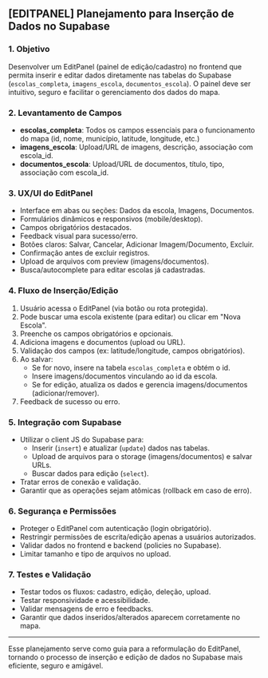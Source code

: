 ## [EDITPANEL] Planejamento para Inserção de Dados no Supabase

### 1. Objetivo
Desenvolver um EditPanel (painel de edição/cadastro) no frontend que permita inserir e editar dados diretamente nas tabelas do Supabase (`escolas_completa`, `imagens_escola`, `documentos_escola`). O painel deve ser intuitivo, seguro e facilitar o gerenciamento dos dados do mapa.

### 2. Levantamento de Campos
- **escolas_completa**: Todos os campos essenciais para o funcionamento do mapa (id, nome, município, latitude, longitude, etc.)
- **imagens_escola**: Upload/URL de imagens, descrição, associação com escola_id.
- **documentos_escola**: Upload/URL de documentos, título, tipo, associação com escola_id.

### 3. UX/UI do EditPanel
- Interface em abas ou seções: Dados da escola, Imagens, Documentos.
- Formulários dinâmicos e responsivos (mobile/desktop).
- Campos obrigatórios destacados.
- Feedback visual para sucesso/erro.
- Botões claros: Salvar, Cancelar, Adicionar Imagem/Documento, Excluir.
- Confirmação antes de excluir registros.
- Upload de arquivos com preview (imagens/documentos).
- Busca/autocomplete para editar escolas já cadastradas.

### 4. Fluxo de Inserção/Edição
1. Usuário acessa o EditPanel (via botão ou rota protegida).
2. Pode buscar uma escola existente (para editar) ou clicar em "Nova Escola".
3. Preenche os campos obrigatórios e opcionais.
4. Adiciona imagens e documentos (upload ou URL).
5. Validação dos campos (ex: latitude/longitude, campos obrigatórios).
6. Ao salvar:
   - Se for novo, insere na tabela `escolas_completa` e obtém o id.
   - Insere imagens/documentos vinculando ao id da escola.
   - Se for edição, atualiza os dados e gerencia imagens/documentos (adicionar/remover).
7. Feedback de sucesso ou erro.

### 5. Integração com Supabase
- Utilizar o client JS do Supabase para:
  - Inserir (`insert`) e atualizar (`update`) dados nas tabelas.
  - Upload de arquivos para o storage (imagens/documentos) e salvar URLs.
  - Buscar dados para edição (`select`).
- Tratar erros de conexão e validação.
- Garantir que as operações sejam atômicas (rollback em caso de erro).

### 6. Segurança e Permissões
- Proteger o EditPanel com autenticação (login obrigatório).
- Restringir permissões de escrita/edição apenas a usuários autorizados.
- Validar dados no frontend e backend (policies no Supabase).
- Limitar tamanho e tipo de arquivos no upload.

### 7. Testes e Validação
- Testar todos os fluxos: cadastro, edição, deleção, upload.
- Testar responsividade e acessibilidade.
- Validar mensagens de erro e feedbacks.
- Garantir que dados inseridos/alterados aparecem corretamente no mapa.

---

Esse planejamento serve como guia para a reformulação do EditPanel, tornando o processo de inserção e edição de dados no Supabase mais eficiente, seguro e amigável.

